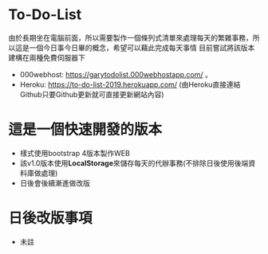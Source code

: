 # To-Do-List
由於長期坐在電腦前面，所以需要製作一個條列式清單來處理每天的繁雜事務，所以這是一個今日事今日畢的概念，希望可以藉此完成每天事情
目前嘗試將該版本建構在兩種免費伺服器下
* 000webhost: https://garytodolist.000webhostapp.com/ 。
* Heroku: https://to-do-list-2019.herokuapp.com/
(由Heroku直接連結Github只要Github更新就可直接更新網站內容)
# 這是一個快速開發的版本
* 樣式使用bootstrap 4版本製作WEB
* 該v1.0版本使用**LocalStorage**來儲存每天的代辦事務(不排除日後使用後端資料庫做處理)
* 日後會後續漸進做改版

# 日後改版事項
* 未註
